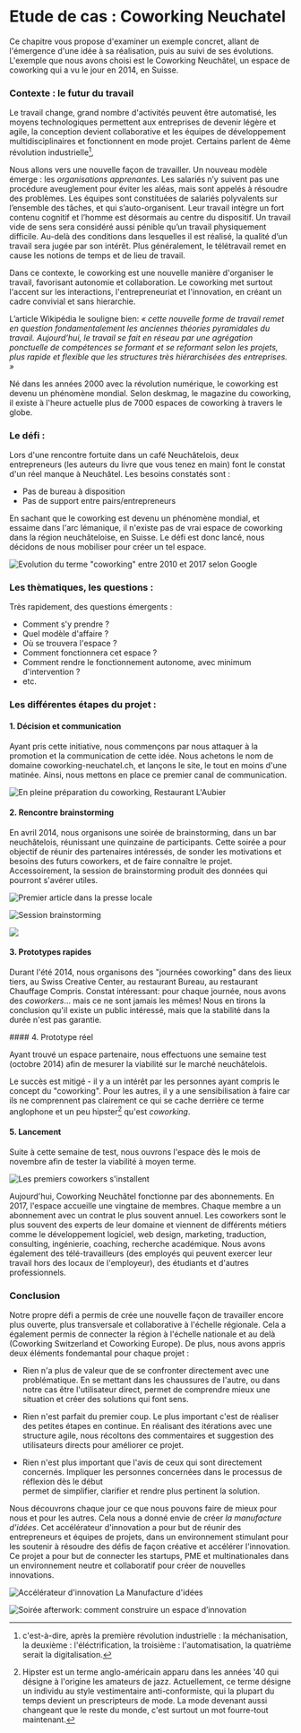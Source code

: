 # Etude de cas : Coworking Neuchatel

Ce chapitre vous propose d'examiner un exemple concret, allant de l'émergence d'une idée à sa réalisation, puis au suivi de ses évolutions. L'exemple que nous avons choisi est le Coworking Neuchâtel, un espace de coworking qui a vu le jour en 2014, en Suisse.

### Contexte : le futur du travail 

Le travail change, grand nombre d'activités peuvent être automatisé, les moyens technologiques permettent aux entreprises de devenir légère et agile, la conception devient collaborative et les équipes de développement multidisciplinaires et fonctionnent en mode projet. Certains parlent de 4ème révolution industrielle[^1], 

[^1]: c'est-à-dire, après la première révolution industrielle : la méchanisation, la deuxième : l'éléctrification, la troisième : l'automatisation, la quatrième serait la digitalisation. 

Nous allons vers une nouvelle façon de travailler. Un nouveau modèle émerge : les *organisations apprenantes*. Les salariés n’y suivent pas une procédure aveuglement pour éviter les aléas, mais sont appelés à résoudre des problèmes. Les équipes sont constituées de salariés polyvalents sur l’ensemble des tâches, et qui s’auto-organisent. Leur travail intègre un fort contenu cognitif et l’homme est désormais au centre du dispositif. Un travail vide de sens sera considéré aussi pénible qu’un travail physiquement difficile. Au-delà des conditions dans lesquelles il est réalisé, la qualité d’un travail sera jugée par son intérêt. Plus généralement, le télétravail remet en cause les notions de temps et de lieu de travail. 

Dans ce contexte, le coworking est une nouvelle manière d'organiser le travail, favorisant autonomie et collaboration. Le coworking met surtout l'accent sur les interactions, l'entrepreneuriat et l'innovation, en créant un cadre convivial et sans hierarchie.

L’article Wikipédia le souligne bien: *« cette nouvelle forme de travail remet en question fondamentalement les anciennes théories pyramidales du travail. Aujourd’hui, le travail se fait en réseau par une agrégation ponctuelle de compétences se formant et se reformant selon les projets, plus rapide et flexible que les structures très hiérarchisées des entreprises. »* 

Né dans les années 2000 avec la révolution numérique, le coworking est devenu un phénomène mondial. Selon deskmag, le magazine du coworking, il existe à l'heure actuelle plus de 7000 espaces de coworking à travers le globe.

### Le défi : 

Lors d'une rencontre fortuite dans un café Neuchâtelois, deux entrepreneurs (les auteurs du livre que vous tenez en main) font le constat d'un réel manque à Neuchâtel. Les besoins constatés sont :

- Pas de bureau à disposition
- Pas de support entre pairs/entrepreneurs

En sachant que le coworking est devenu un phénomène mondial, et essaime dans l'arc lémanique, il n'existe pas de vrai espace de coworking dans la région neuchâteloise, en Suisse. Le défi est donc lancé, nous décidons de nous mobiliser pour créer un tel espace.

![Evolution du terme "coworking" entre 2010 et 2017 selon Google](../contents/img/tendance-coworking.png)


### Les thèmatiques, les questions :

Très rapidement, des questions émergents : 

- Comment s'y prendre ? 
- Quel modèle d'affaire ?
- Où se trouvera l'espace ? 
- Comment fonctionnera cet espace ? 
- Comment rendre le fonctionnement autonome, avec minimum d'intervention ? 
- etc.

### Les différentes étapes du projet : 

#### 1. Décision et communication

Ayant pris cette initiative, nous commençons par nous attaquer à la promotion et la communication de cette idée. Nous achetons le nom de domaine coworking-neuchatel.ch, et lançons le site, le tout en moins d'une matinée. Ainsi, nous mettons en place ce premier canal de communication.


![En pleine préparation du coworking, Restaurant L'Aubier](../contents/img/Fondateurs_coworking.png)



#### 2. Rencontre brainstorming

En avril 2014, nous organisons une soirée de brainstorming, dans un bar neuchâtelois, réunissant une quinzaine de participants. Cette soirée a pour objectif de réunir des partenaires intéressés, de sonder les motivations et besoins des futurs coworkers, et de faire connaître le projet. Accessoirement, la session de brainstorming produit des données qui pourront s'avérer utiles.


![Premier article dans la presse locale](../contents/img/Premier_article_coworking.png)

![Session brainstorming](../contents/img/coworking-brainstorm-notes.jpg)

![](../contents/img/coworking-brainstorm-session-2.jpg)

#### 3. Prototypes rapides

Durant l'été 2014, nous organisons des "journées coworking" dans des lieux tiers, au Swiss Creative Center, au restaurant Bureau, au restaurant Chauffage Compris. Constat intéressant: pour chaque journée, nous avons des *coworkers*... mais ce ne sont jamais les mêmes! Nous en tirons la conclusion qu'il existe un public intéressé, mais que la stabilité dans la durée n'est pas garantie.

#### 4. Prototype réel

Ayant trouvé un espace partenaire, nous effectuons une semaine test (octobre 2014) afin de mesurer la viabilité sur le marché neuchâtelois. 

Le succès est mitigé - il y a un intérêt par les personnes ayant compris le concept du "coworking". Pour les autres, il y a une sensibilisation à faire car ils ne comprennent pas clairement ce qui se cache derrière ce terme anglophone et un peu hipster[^2] qu'est *coworking*.

[^2]: Hipster est un terme anglo-américain apparu dans les années '40 qui désigne à l'origine les amateurs de jazz. Actuellement, ce terme désigne un individu au style vestimentaire anti-conformiste, qui la plupart du temps devient un prescripteurs de mode. La mode devenant aussi changeant que le reste du monde, c'est surtout un mot fourre-tout maintenant. 

#### 5. Lancement

Suite à cette semaine de test, nous ouvrons l'espace dès le mois de novembre afin de tester la viabilité à moyen terme. 

![Les premiers coworkers s'installent](../contents/img/cowork-sablons.jpg)


Aujourd'hui, Coworking Neuchâtel fonctionne par des abonnements. En 2017, l'espace accueille une vingtaine de membres. Chaque membre a un abonnement avec un contrat le plus souvent annuel. Les coworkers sont le plus souvent des experts de leur domaine et viennent de différents métiers comme le développement logiciel, web design, marketing, traduction, consulting, ingénierie, coaching, recherche académique. Nous avons également des télé-travailleurs (des employés qui peuvent exercer leur travail hors des locaux de l'employeur), des étudiants et d'autres professionnels. 



### Conclusion

Notre propre défi a permis de crée une nouvelle façon de travailler encore plus ouverte, plus transversale et collaborative à l'échelle régionale. Cela a également permis de connecter la région à l'échelle nationale et au delà (Coworking Switzerland et Coworking Europe). De plus, nous avons appris deux éléments fondemantal pour chaque projet : 

- Rien n'a plus de valeur que de se confronter directement avec une problématique.  En se mettant dans les chaussures de l'autre, ou dans notre cas être l'utilisateur direct, permet de comprendre mieux une situation et créer des solutions qui font sens. 

- Rien n'est parfait du premier coup. Le plus important c'est de réaliser des petites étapes en continue. En réalisant des itérations avec une structure agile, nous récoltons des commentaires et suggestion des utilisateurs directs pour améliorer ce projet. 

- Rien n'est plus important que l'avis de ceux qui sont directement concernés. Impliquer les personnes concernées dans le processus de réflexion dès le début  
permet de simplifier, clarifier et rendre plus pertinent la solution.

Nous découvrons chaque jour ce que nous pouvons faire de mieux pour nous et pour les autres. Cela nous a donné envie de créer *la manufacture d'idées*. Cet accélérateur d'innovation a pour but de réunir des entrepreneurs et équipes de projets, dans un environnement stimulant pour les soutenir à résoudre des défis de façon créative et accélérer l'innovation. Ce projet a pour but de connecter les startups, PME et multinationales dans un environnement neutre et collaboratif pour créer de nouvelles innovations.


![Accélérateur d'innovation La Manufacture d'idées](../contents/img/manufacture_didees.png)




![Soirée afterwork: comment construire un espace d’innovation](../contents/img/coworking-afterwork.jpg)



 

